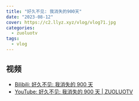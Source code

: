 ```yaml
---
title: "好久不见: 我消失的900天"
date: "2023-08-12"
cover: https://c2.llyz.xyz/vlog/vlog71.jpg
categories:
  - zuoluotv
tags:
  - vlog
---
```


## 视频

- [Bilibili: 好久不见: 我消失的 900 天](https://www.bilibili.com/video/BV13N411S7tQ)
- [YouTube: 好久不见: 我消失的 900 天 | ZUOLUOTV](https://www.youtube.com/watch?v=815dd6fCPwk)
